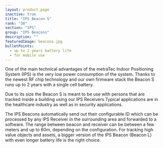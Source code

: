 ```yaml
---
layout: product_page
inactive: true
title: "IPS Beacon S"
rank: "30"
section: "IPS"
group: "IPS Beacons"
description: ""
featuredImage: beacons.jpg
bulletPoints:
  - up to 2 years battery life
  - for mobile use
---
```

One of the main technical advantages of the metraTec Indoor Positioning System (IPS) is the very low power consumption of the system. Thanks to the newest RF chip technology and our own firmware stack the Beacon S runs up to 2 years with a single cell battery.

Due to its size the Beacon S is meant to be use with persons that are tracked inside a building using our IPS Receivers.Typical applications are in the healthcare industry as well as in security applications.

The IPS Beacons automatically send out their configurable ID which can be processed by any IPS Receiver in the surrounding area and forwarded to a software. The range between beacon and receiver can be between a few meters and up to 60m, depending on the configuration. For tracking high value objects and assets, a bigger version of the IPS Beacon (Beacon L) with even longer battery life is the right choice.

